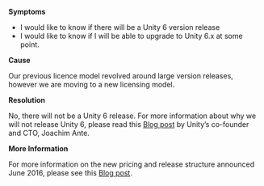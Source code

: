 
        

**Symptoms** 

*   I would like to know if there will be a Unity 6 version release
*   I would like to know if I will be able to upgrade to Unity 6.x at some point. 

**Cause** 

Our previous licence model revolved around large version releases, however we are moving to a new licensing model. 

**Resolution** 

No, there will not be a Unity 6 release. For more information about why we will not release Unity 6, please read this [Blog post](http://blogs.unity3d.com/2016/06/05/subscription-why/) by Unity’s co-founder and CTO, Joachim Ante. 

**More Information** 

For more information on the new pricing and release structure announced June 2016, please see this [Blog post](http://blogs.unity3d.com/2016/06/16/evolution-of-our-products-and-pricing/).

      